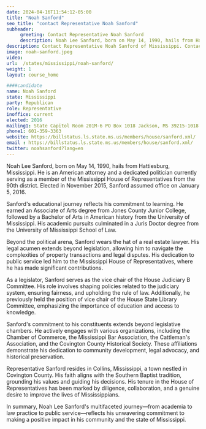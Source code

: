 ```yaml
---
date: 2024-04-16T11:54:12-05:00
title: "Noah Sanford"
seo_title: "contact Representative Noah Sanford"
subheader:
     greeting: Contact Representative Noah Sanford
     description: Noah Lee Sanford, born on May 14, 1990, hails from Hattiesburg, Mississippi. He is an American attorney and a dedicated politician currently serving as a member of the Mississippi House of Representatives from the 90th district. Elected in November 2015, Sanford assumed office on January 5, 2016.
description: Contact Representative Noah Sanford of Mississippi. Contact information for Noah Sanford includes email address, phone number, and mailing address.
image: noah-sanford.jpeg
video:
url:  /states/mississippi/noah-sanford/
weight: 1
layout: course_home

####candidate
name: Noah Sanford
state: Mississippi
party: Republican
role: Representative
inoffice: current
elected: 2016
mailing1: State Capitol Room 201M-6 PO Box 1018 Jackson, MS 39215-1018
phone1: 601-359-3363
website: https://billstatus.ls.state.ms.us/members/house/sanford.xml/
email : https://billstatus.ls.state.ms.us/members/house/sanford.xml/
twitter: noahsanford?lang=en
---
```


Noah Lee Sanford, born on May 14, 1990, hails from Hattiesburg, Mississippi. He is an American attorney and a dedicated politician currently serving as a member of the Mississippi House of Representatives from the 90th district. Elected in November 2015, Sanford assumed office on January 5, 2016.

Sanford's educational journey reflects his commitment to learning. He earned an Associate of Arts degree from Jones County Junior College, followed by a Bachelor of Arts in American history from the University of Mississippi. His academic pursuits culminated in a Juris Doctor degree from the University of Mississippi School of Law.

Beyond the political arena, Sanford wears the hat of a real estate lawyer. His legal acumen extends beyond legislation, allowing him to navigate the complexities of property transactions and legal disputes. His dedication to public service led him to the Mississippi House of Representatives, where he has made significant contributions.

As a legislator, Sanford serves as the vice chair of the House Judiciary B Committee. His role involves shaping policies related to the judiciary system, ensuring fairness, and upholding the rule of law. Additionally, he previously held the position of vice chair of the House State Library Committee, emphasizing the importance of education and access to knowledge.

Sanford's commitment to his constituents extends beyond legislative chambers. He actively engages with various organizations, including the Chamber of Commerce, the Mississippi Bar Association, the Cattleman's Association, and the Covington County Historical Society. These affiliations demonstrate his dedication to community development, legal advocacy, and historical preservation.

Representative Sanford resides in Collins, Mississippi, a town nestled in Covington County. His faith aligns with the Southern Baptist tradition, grounding his values and guiding his decisions. His tenure in the House of Representatives has been marked by diligence, collaboration, and a genuine desire to improve the lives of Mississippians.

In summary, Noah Lee Sanford's multifaceted journey—from academia to law practice to public service—reflects his unwavering commitment to making a positive impact in his community and the state of Mississippi.
